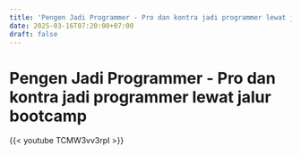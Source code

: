 ```yaml
---
title: 'Pengen Jadi Programmer - Pro dan kontra jadi programmer lewat jalur bootcamp'
date: 2025-03-16T07:20:00+07:00
draft: false
---
```


# Pengen Jadi Programmer - Pro dan kontra jadi programmer lewat jalur bootcamp

{{< youtube TCMW3vv3rpI >}}
